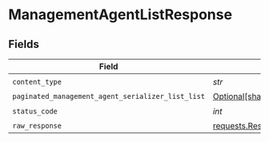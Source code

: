 # ManagementAgentListResponse


## Fields

| Field                                                                                                                            | Type                                                                                                                             | Required                                                                                                                         | Description                                                                                                                      |
| -------------------------------------------------------------------------------------------------------------------------------- | -------------------------------------------------------------------------------------------------------------------------------- | -------------------------------------------------------------------------------------------------------------------------------- | -------------------------------------------------------------------------------------------------------------------------------- |
| `content_type`                                                                                                                   | *str*                                                                                                                            | :heavy_check_mark:                                                                                                               | N/A                                                                                                                              |
| `paginated_management_agent_serializer_list_list`                                                                                | [Optional[shared.PaginatedManagementAgentSerializerListList]](../../models/shared/paginatedmanagementagentserializerlistlist.md) | :heavy_minus_sign:                                                                                                               | N/A                                                                                                                              |
| `status_code`                                                                                                                    | *int*                                                                                                                            | :heavy_check_mark:                                                                                                               | N/A                                                                                                                              |
| `raw_response`                                                                                                                   | [requests.Response](https://requests.readthedocs.io/en/latest/api/#requests.Response)                                            | :heavy_minus_sign:                                                                                                               | N/A                                                                                                                              |